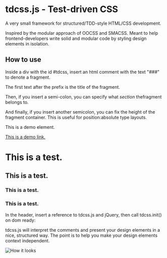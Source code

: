 tdcss.js - Test-driven CSS
================

A very small framework for structured/TDD-style HTML/CSS development.

Inspired by the modular approach of OOCSS and SMACSS.
Meant to help frontend-developers write solid and modular code by styling design elements in isolation.

How to use
---

Inside a div with the id #tdcss, insert an html comment with the text "###" to denote a fragment.

The first text after the prefix is the title of the fragment.

Then, if you insert a semi-colon, you can specify what *section* thefragment belongs to.

And finally, if you insert another semicolon, you can fix the height of the fragment container. This is useful for position:absolute type layouts.

<div id="tdcss">

<!-- ### Demo element -->
<div class="some-structure">
    <p>This is a demo element.</p>
</div>

<!-- ### Another demo elements -->
<a href="#">This is a demo link.</a>


<!-- ### H1; typography -->
<h1>This is a test.</h1>

<!-- ### H2; typography -->
<h2>This is a test.</h2>

<!-- ### H3; typography -->
<h3>This is a test.</h3>


<!-- ### Some element that needs a lot of space; Custom height; 500px -->
<h3>This is a test.</h3>

</div>


In the header, insert a reference to tdcss.js and jQuery, then call tdcss.init() on dom ready:

<script type="text/javascript" src="http://ajax.googleapis.com/ajax/libs/jquery/1.7.2/jquery.min.js"></script>

<script type="text/javascript" src="src/tdcss.js"></script>

<script type="text/javascript">
     $(function(){
         tdcss.init();
     })
</script>


tdcss.js will interpret the comments and present your design elements in a nice, structured way.
The point is to help you make your design elements context independent.

![How it looks](https://github.com/jakobloekke/htmlfragments.js/raw/master/demo/preview.png)